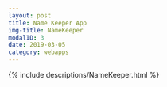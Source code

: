 ```yaml
---
layout: post
title: Name Keeper App
img-title: NameKeeper
modalID: 3
date: 2019-03-05
category: webapps
---
```


{% include descriptions/NameKeeper.html %}

